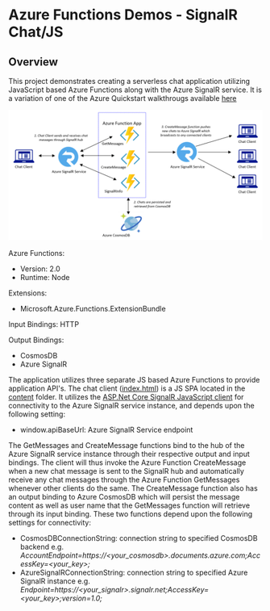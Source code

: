 # Azure Functions Demos - SignalR Chat/JS

## Overview

This project demonstrates creating a serverless chat application utilizing JavaScript based Azure Functions along with the Azure SignalR service. It is a variation of one of the Azure Quickstart walkthrougs available [here](https://docs.microsoft.com/en-us/azure/azure-signalr/signalr-quickstart-azure-functions-csharp)

<properties
    pageTitle="Azure Functions Serverless Chat Demo"
    description="Demo of a serverless chat app utilizing Azure Functions and Azure SignalR service"
    services="azure-functions,azure-signalr,javascript"
    documentationCenter="Azure"
/>

<tags
    ms.service="azure-functions"
    ms.devlang="JS"/>

![Azure Functions Serverless Chat Sample](../images/ServerlessChat1.png)

Azure Functions:
- Version: 2.0
- Runtime: Node

Extensions:
- Microsoft.Azure.Functions.ExtensionBundle

Input Bindings: HTTP

Output Bindings:
- CosmosDB
- Azure SignalR

The application utilizes three separate JS based Azure Functions to provide application API's. The chat client ([index.html](./content/index.html)) is a JS SPA located in the [content](./content) folder. It utilizes the [ASP.Net Core SignalR JavaScript client](https://docs.microsoft.com/en-us/aspnet/core/signalr/javascript-client?view=aspnetcore-3.1) for connectivity to the Azure SignalR service instance, and depends upon the following setting:
- window.apiBaseUrl: Azure SignalR Service endpoint

The GetMessages and CreateMessage functions bind to the hub of the Azure SignalR service instance through their respective output and input bindings. The client will thus invoke the Azure Function CreateMessage when a new chat message is sent to the SignalR hub and automatically receive any chat messages through the Azure Function GetMessages whenever other clients do the same. The CreateMessage function also has an output binding to Azure CosmosDB which will persist the message content as well as user name that the GetMessages function will retrieve through its input binding. These two functions depend upon the following settings for connectivity:
- CosmosDBConnectionString: connection string to specified CosmosDB backend e.g. *AccountEndpoint=https://<your_cosmosdb>.documents.azure.com;AccessKey=<your_key>;*
- AzureSignalRConnectionString: connection string to specified Azure SignalR instance e.g. *Endpoint=https://<your_signalr>.signalr.net;AccessKey=<your_key>;version=1.0;*
